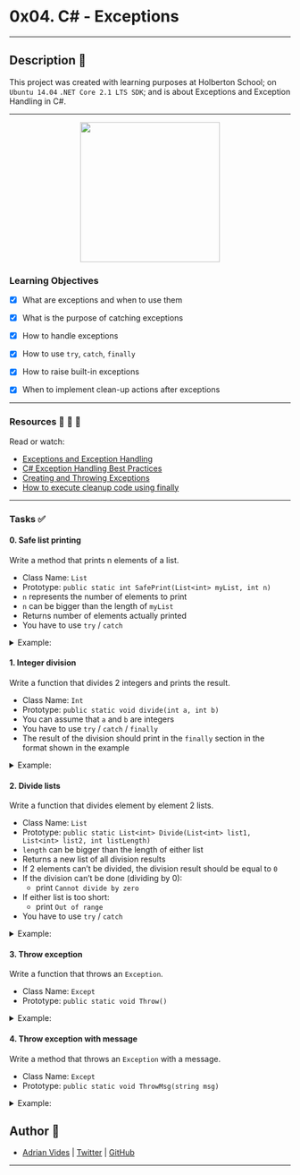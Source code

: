 # 0x04. C# - Exceptions

---

## Description :newspaper:
This project was created with learning purposes at Holberton School; on `Ubuntu 14.04` `.NET Core 2.1 LTS SDK`; and is about Exceptions and Exception Handling in C#.

---

 <p align="center">
<img height="250" src="https://raygun.com/blog/images/common-c-sharp-exceptions/feature.png">
</p>



### Learning Objectives

- [x] What are exceptions and when to use them
- [x] What is the purpose of catching exceptions
- [x] How to handle exceptions
- [x] How to use `try`, `catch`, `finally`
- [x] How to raise built-in exceptions
- [x] When to implement clean-up actions after exceptions


---

### Resources :blue_book: :orange_book: :green_book:
Read or watch:
- [Exceptions and Exception Handling](https://docs.microsoft.com/en-us/dotnet/csharp/fundamentals/exceptions/)
- [C# Exception Handling Best Practices](https://stackify.com/csharp-exception-handling-best-practices/)
- [Creating and Throwing Exceptions](https://docs.microsoft.com/en-us/dotnet/csharp/fundamentals/exceptions/creating-and-throwing-exceptions)
- [How to execute cleanup code using finally](https://docs.microsoft.com/en-us/dotnet/csharp/fundamentals/exceptions/how-to-execute-cleanup-code-using-finally)

---

### Tasks :white_check_mark:

#### 0. Safe list printing
Write a method that prints n elements of a list.
- Class Name: `List`
- Prototype: `public static int SafePrint(List<int> myList, int n)`
- `n` represents the number of elements to print
- `n` can be bigger than the length of `myList`
- Returns number of elements actually printed
- You have to use `try` / `catch`

<details>
<summary>Example:</summary>

```sh
carrie@ubuntu:~/0x04/0-safe_list_print$ ls
0-main.cs  0-safe_list_print.cs  0-safe_list_print.csproj  bin  obj
carrie@ubuntu:~/0x04/0-safe_list_print$ dotnet run
1
2
3
4
5
Number of integers printed: 5

1
2
3
Number of integers printed: 3

1
2
3
4
5
Number of integers printed: 5
```
</details>

#### 1. Integer division
Write a function that divides 2 integers and prints the result.
- Class Name: `Int`
- Prototype: `public static void divide(int a, int b)`
- You can assume that `a` and `b` are integers
- You have to use `try` / `catch` / `finally`
- The result of the division should print in the `finally` section in the format shown in the example

<details>
<summary>Example:</summary>

```sh
carrie@ubuntu:~/0x04/1-divide_print$ ls
1-main.cs  1-divide_print.cs  1-divide_print.csproj  bin  obj
carrie@ubuntu:~/0x04/1-divide_print$ dotnet run
4 / 3 = 1

Cannot divide by zero
9 / 0 = 0
```
</details>

#### 2. Divide lists
Write a function that divides element by element 2 lists.
- Class Name: `List`
- Prototype: `public static List<int> Divide(List<int> list1, List<int> list2, int listLength)`
- `length` can be bigger than the length of either list
- Returns a new list of all division results
- If 2 elements can’t be divided, the division result should be equal to `0`
- If the division can’t be done (dividing by 0):
	- print `Cannot divide by zero`
- If either list is too short:
	- print `Out of range`
- You have to use `try` / `catch`

<details>
<summary>Example:</summary>

```sh
carrie@ubuntu:~/0x04/2-divide_lists$ ls
2-main.cs  2-divide_lists.cs  2-divide_lists.csproj  bin  obj
carrie@ubuntu:~/0x04/2-divide_lists$ dotnet run
Cannot divide by zero
Out of range
1
0
8
5
```
</details>

#### 3. Throw exception
Write a function that throws an `Exception`.
- Class Name: `Except`
- Prototype: `public static void Throw()`

<details>
<summary>Example:</summary>

```sh
carrie@ubuntu:~/0x04/3-throw_exception$ ls
3-main.cs  3-throw_exception.cs  3-throw_exception.csproj  bin  obj
carrie@ubuntu:~/0x04/3-throw_exception$ dotnet run
Exception raised
```
</details>

#### 4. Throw exception with message
Write a method that throws an `Exception` with a message.
- Class Name: `Except`
- Prototype: `public static void ThrowMsg(string msg)`

<details>
<summary>Example:</summary>

```sh
carrie@ubuntu:~/0x04/4-throw_exception_msg$ ls
4-main.cs  4-throw_exception_msg.cs  4-throw_exception_msg.csproj  bin  obj
carrie@ubuntu:~/0x04/4-throw_exception_msg$ dotnet run
C is fun
```
</details>


## Author :bust_in_silhouette:
- [Adrian Vides] | [Twitter] | [GitHub]


---

[GitHub]: <https://github.com/AdrianVides56>
[Twitter]: <https://twitter.com/termi56661>
[Adrian Vides]: <https://www.linkedin.com/in/adrianvides56/>    
